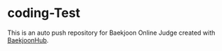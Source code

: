 # coding-Test
This is an auto push repository for Baekjoon Online Judge created with [BaekjoonHub](https://github.com/BaekjoonHub/BaekjoonHub).
